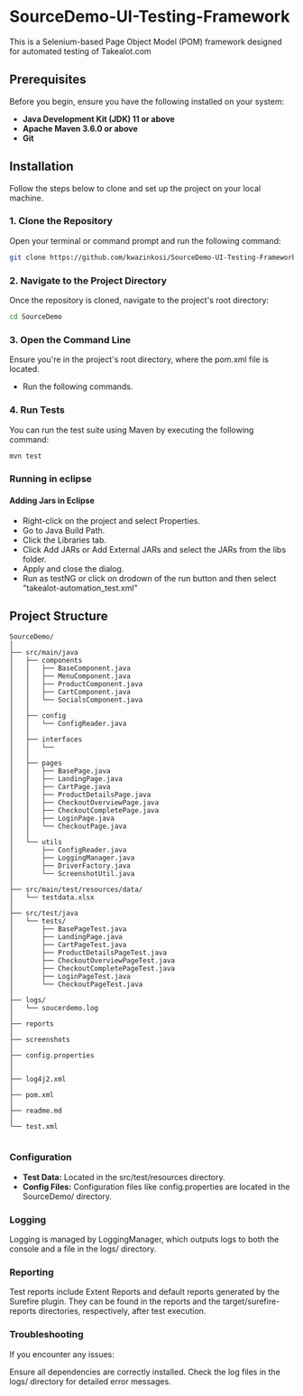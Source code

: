 # SourceDemo-UI-Testing-Framework

This is a Selenium-based Page Object Model (POM) framework designed for automated testing of Takealot.com

## Prerequisites

Before you begin, ensure you have the following installed on your system:

- **Java Development Kit (JDK) 11 or above**
- **Apache Maven 3.6.0 or above**
- **Git**

## Installation

Follow the steps below to clone and set up the project on your local machine.

### 1. Clone the Repository

Open your terminal or command prompt and run the following command:

```sh
git clone https://github.com/kwazinkosi/SourceDemo-UI-Testing-Framework.git
```
### 2. Navigate to the Project Directory
Once the repository is cloned, navigate to the project's root directory:

```sh
cd SourceDemo
```
### 3. Open the Command Line
Ensure you're in the project's root directory, where the pom.xml file is located.
- Run the following commands.


### 4. Run Tests
You can run the test suite using Maven by executing the following command:

```sh
mvn test
```
### Running in eclipse
#### Adding Jars in Eclipse

- Right-click on the project and select Properties.
- Go to Java Build Path.
- Click the Libraries tab.
- Click Add JARs or Add External JARs and select the JARs from the libs folder.
- Apply and close the dialog.
- Run as testNG or click on drodown of the run button and then select "takealot-automation_test.xml"

## Project Structure


```plaintext
SourceDemo/
│
├── src/main/java
│   ├── components
│   │   ├── BaseComponent.java
│   │   ├── MenuComponent.java
│   │   ├── ProductComponent.java
│   │   ├── CartComponent.java
│   │   └── SocialsComponent.java
│   │
│   ├── config
│   │   └── ConfigReader.java
│   │
│   ├── interfaces
│   │   └── 
│   │
│   ├── pages
│   │   ├── BasePage.java
│   │   ├── LandingPage.java
│   │   ├── CartPage.java
│   │   ├── ProductDetailsPage.java
│   │   ├── CheckoutOverviewPage.java
│   │   ├── CheckoutCompletePage.java
│   │   ├── LoginPage.java
│   │   └── CheckoutPage.java
│   │
│   └── utils
│       ├── ConfigReader.java
│       ├── LoggingManager.java
│       ├── DriverFactory.java
│       └── ScreenshotUtil.java
│
├── src/main/test/resources/data/
│   └── testdata.xlsx
│
├── src/test/java
│   └── tests/
│       ├── BasePageTest.java
│       ├── LandingPage.java
│       ├── CartPageTest.java
│       ├── ProductDetailsPageTest.java
│       ├── CheckoutOverviewPageTest.java
│       ├── CheckoutCompletePageTest.java
│       ├── LoginPageTest.java
│       └── CheckoutPageTest.java
│
├── logs/
│   └── soucerdemo.log
│
├── reports
│
├── screenshots
│
├── config.properties
│
│
├── log4j2.xml
│
├── pom.xml
│
├── readme.md
│
└── test.xml
 
 ```

### Configuration
- **Test Data:** Located in the src/test/resources directory.
- **Config Files:** Configuration files like config.properties are located in the SourceDemo/ directory.

### Logging
Logging is managed by LoggingManager, which outputs logs to both the console and a file in the logs/ directory.

### Reporting
Test reports include Extent Reports and default reports generated by the Surefire plugin. They can be found in the reports and the target/surefire-reports directories, respectively, after test execution.

### Troubleshooting
If you encounter any issues:

Ensure all dependencies are correctly installed.
Check the log files in the logs/ directory for detailed error messages.


